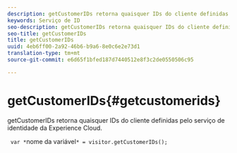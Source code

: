 ```yaml
---
description: getCustomerIDs retorna quaisquer IDs do cliente definidas pelo serviço de identidade da Experience Cloud.
keywords: Serviço de ID
seo-description: getCustomerIDs retorna quaisquer IDs do cliente definidas pelo serviço de identidade da Experience Cloud.
seo-title: getCustomerIDs
title: getCustomerIDs
uuid: 4eb6ff00-2a92-46b6-b9a6-8e0c6e2e73d1
translation-type: tm+mt
source-git-commit: e6d65f1bfed187d7440512e8f3c2de0550506c95

---
```



# getCustomerIDs{#getcustomerids}

getCustomerIDs retorna quaisquer IDs do cliente definidas pelo serviço de identidade da Experience Cloud.

<!--
Is there anything else we can say about this??
-->

` var *`nome da variável`* = visitor.getCustomerIDs();`
